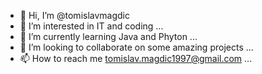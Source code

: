 - 👋 Hi, I’m @tomislavmagdic
- 👀 I’m interested in IT and coding ...
- 🌱 I’m currently learning Java and Phyton ...
- 💞️ I’m looking to collaborate on some amazing projects ...
- 📫 How to reach me tomislav.magdic1997@gmail.com ...

<!---
tomislavmagdic/tomislavmagdic is a ✨ special ✨ repository because its `README.md` (this file) appears on your GitHub profile.
You can click the Preview link to take a look at your changes.
--->

